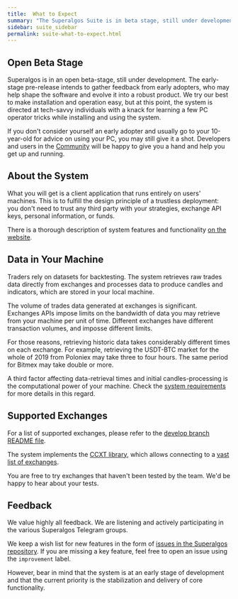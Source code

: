 ```yaml
---
title:  What to Expect
summary: "The Superalgos Suite is in beta stage, still under development. Check the website for details on features and functionality."
sidebar: suite_sidebar
permalink: suite-what-to-expect.html
---
```


## Open Beta Stage

Superalgos is in an open beta-stage, still under development. The early-stage pre-release intends to gather feedback from early adopters, who may help shape the software and evolve it into a robust product. We try our best to make installation and operation easy, but at this point, the system is directed at tech-savvy individuals with a knack for learning a few PC operator tricks while installing and using the system.

If you don't consider yourself an early adopter and usually go to your 10-year-old for advice on using your PC, you may still give it a shot. Developers and users in the <a href="https://t.me/superalgoscommunity" rel="nofollow" rel="noopener" target="_blank">Community</a> will be happy to give you a hand and help you get up and running.

## About the System

What you will get is a client application that runs entirely on users' machines. This is to fulfill the design principle of a trustless deployment: you don't need to trust any third party with your strategies, exchange API keys, personal information, or funds.

There is a thorough description of system features and functionality [on the website](https://superalgos.org/).

## Data in Your Machine

Traders rely on datasets for backtesting. The system retrieves raw trades data directly from exchanges and processes data to produce candles and  indicators, which are stored in your local machine.

The volume of trades data generated at exchanges is significant. Exchanges APIs impose limits on the bandwidth of data you may retrieve from your machine per unit of time. Different exchanges have different transaction volumes, and imposse different limits.

For those reasons, retrieving historic data takes considerably different times on each exchange. For example, retrieving the USDT-BTC market for the whole of 2019 from Poloniex may take three to four hours. The same period for Bitmex may take double or more.

A third factor affecting data-retrieval times and initial candles-processing is the computational power of your machine. Check the [system requirements](suite-system-requirements.html) for more details in this regard.

## Supported Exchanges

For a list of supported exchanges, please refer to the <a href="https://github.com/Superalgos/Superalgos/blob/develop/README.md" rel="nofollow" rel="noopener" target="_blank">develop branch README file</a>. 

The system implements the <a href="https://github.com/ccxt/ccxt/" rel="nofollow" rel="noopener" target="_blank">CCXT library</a>, which allows connecting to a <a href="https://github.com/ccxt/ccxt/wiki/Exchange-Markets" rel="nofollow" rel="noopener" target="_blank">vast list of exchanges</a>. 

You are free to try exchanges that haven't been tested by the team. We'd be happy to hear about your tests.

## Feedback

We value highly all feedback. We are listening and actively participating in the various Superalgos Telegram groups.

We keep a wish list for new features in the form of <a href="https://github.com/Superalgos/Platform/issues" rel="nofollow" rel="noopener" target="_blank">issues in the Superalgos repository</a>. If you are missing a key feature, feel free to open an issue using the ```improvement``` label.

However, bear in mind that the system is at an early stage of development and that the current priority is the stabilization and delivery of core functionality.

